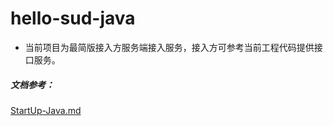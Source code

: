 # hello-sud-java

- 当前项目为最简版接入方服务端接入服务，接入方可参考当前工程代码提供接口服务。

##### 文档参考：
[StartUp-Java.md](https://github.com/SudTechnology/sud-mgp-doc/blob/main/Server/StartUp-Java.md)